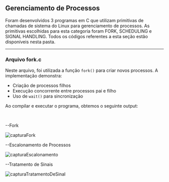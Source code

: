 ## Gerenciamento de Processos

Foram desenvolvidos 3 programas em C que utilizam primitivas de chamadas de sistema do Linux para gerenciamento de processos. As primitivas escolhidas para esta categoria foram FORK, SCHEDULING e SIGNAL HANDLING. Todos os códigos referentes a esta seção estão disponíveis nesta pasta.

---

### Arquivo fork.c
Neste arquivo, foi utilizada a função `fork()` para criar novos processos. A implementação demonstra:
- Criação de processos filhos
- Execução concorrente entre processos pai e filho
- Uso de `wait()` para sincronização

Ao compilar e executar o programa, obtemos o seguinte output:
<p>&nbsp;</p>




--Fork


![capturaFork](https://github.com/user-attachments/assets/c20a6304-d2ed-4070-bd30-1ea86e795d57)


--Escalonamento de Processos


![capturaEscalonamento](https://github.com/user-attachments/assets/942cd56d-e4e2-401a-9aee-53e48e7ae87b)


--Tratamento de Sinais


![capturaTratamentoDeSinal](https://github.com/user-attachments/assets/5c50d952-e9d0-419f-b5ec-763d7892233c)


